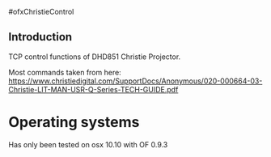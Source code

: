 #ofxChristieControl

## Introduction

TCP control functions of DHD851 Christie Projector.

Most commands taken from here: https://www.christiedigital.com/SupportDocs/Anonymous/020-000664-03-Christie-LIT-MAN-USR-Q-Series-TECH-GUIDE.pdf

# Operating systems
Has only been tested on osx 10.10 with OF 0.9.3
